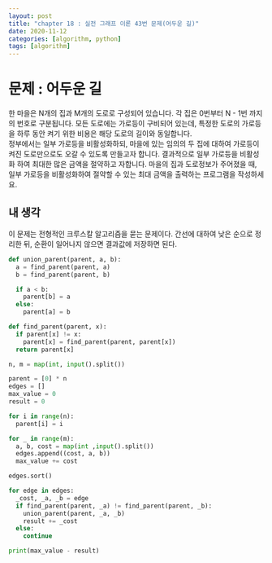 ```yaml
---
layout: post
title: "chapter 18 : 실전 그래프 이론 43번 문제(어두운 길)"
date: 2020-11-12
categories: [algorithm, python]
tags: [algorithm]
---
```

# 문제 : 어두운 길
한 마을은 N개의 집과 M개의 도로로 구성되어 있습니다. 각 집은 0번부터 N - 1번 까지의 번호로 구분됩니다. 모든 도로에는 가로등이 구비되어 있는데, 특정한 도로의 가로등을 하루 동안 켜기 위한 비용은 해당 도로의 길이와 동일합니다.    
정부에서는 일부 가로등을 비활성화하되, 마을에 있는 임의의 두 집에 대하여 가로등이 켜진 도로만으로도 오갈 수 있도록 만들고자 합니다. 결과적으로 일부 가로등을 비활성화 하여 최대한 많은 금액을 절약하고 자합니다. 마을의 집과 도로정보가 주어졌을 때, 일부 가로등을 비활성화하여 절약할 수 있는 최대 금액을 출력하는 프로그램을 작성하세요.   

## 내 생각
이 문제는 전형적인 크루스칼 알고리즘을 묻는 문제이다. 간선에 대하여 낮은 순으로 정리한 뒤, 순환이 일어나지 않으면 결과값에 저장하면 된다.   
```python
def union_parent(parent, a, b):
  a = find_parent(parent, a)
  b = find_parent(parent, b)

  if a < b:
    parent[b] = a
  else:
    parent[a] = b

def find_parent(parent, x):
  if parent[x] != x:
    parent[x] = find_parent(parent, parent[x])
  return parent[x]

n, m = map(int, input().split())

parent = [0] * n
edges = []
max_value = 0
result = 0

for i in range(n):
  parent[i] = i

for _ in range(m):
  a, b, cost = map(int ,input().split())
  edges.append((cost, a, b))
  max_value += cost

edges.sort()

for edge in edges:
  _cost, _a, _b = edge
  if find_parent(parent, _a) != find_parent(parent, _b):
    union_parent(parent, _a, _b)
    result += _cost
  else:
    continue

print(max_value - result)
```
